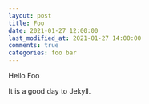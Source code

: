 ```yaml
---
layout: post
title: Foo
date: 2021-01-27 12:00:00
last_modified_at: 2021-01-27 14:00:00
comments: true
categories: foo bar
---
```


Hello Foo

It is a good day to Jekyll.
